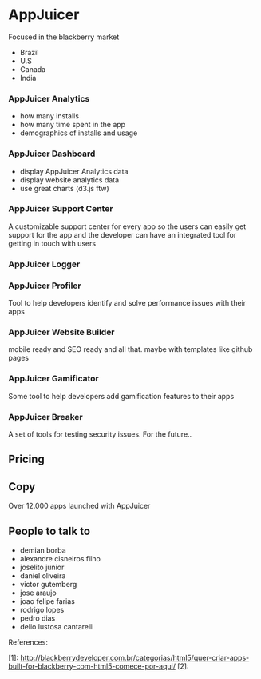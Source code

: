 # AppJuicer

Focused in the blackberry market

* Brazil
* U.S
* Canada
* India

### AppJuicer Analytics

* how many installs
* how many time spent in the app
* demographics of installs and usage

### AppJuicer Dashboard

* display AppJuicer Analytics data
* display website analytics data
* use great charts (d3.js ftw)

### AppJuicer Support Center

A customizable support center for every app so the users can easily get support
for the app and the developer can have an integrated tool for getting in touch with users

### AppJuicer Logger

### AppJuicer Profiler

Tool to help developers identify and solve performance issues with their apps

### AppJuicer Website Builder

mobile ready and SEO ready and all that. maybe with templates like github pages

### AppJuicer Gamificator

Some tool to help developers add gamification features to their apps

### AppJuicer Breaker

A set of tools for testing security issues. For the future..

## Pricing

## Copy

Over 12.000 apps launched with AppJuicer

## People to talk to

* demian borba
* alexandre cisneiros filho
* joselito junior
* daniel oliveira
* victor gutemberg
* jose araujo
* joao felipe farias
* rodrigo lopes
* pedro dias
* delio lustosa cantarelli

References:

[1]\: http://blackberrydeveloper.com.br/categorias/html5/quer-criar-apps-built-for-blackberry-com-html5-comece-por-aqui/
[2]\: